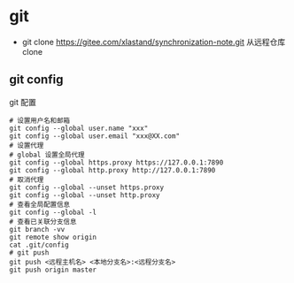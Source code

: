 # git

- git clone <https://gitee.com/xlastand/synchronization-note.git> 从远程仓库clone

## git config

git 配置

```shell
# 设置用户名和邮箱
git config --global user.name "xxx"
git config --global user.email "xxx@XX.com"
# 设置代理
# global 设置全局代理
git config --global https.proxy https://127.0.0.1:7890
git config --global http.proxy http://127.0.0.1:7890
# 取消代理
git config --global --unset https.proxy
git config --global --unset http.proxy
# 查看全局配置信息
git config --global -l
# 查看已关联分支信息
git branch -vv
git remote show origin
cat .git/config
# git push
git push <远程主机名> <本地分支名>:<远程分支名>
git push origin master
```
